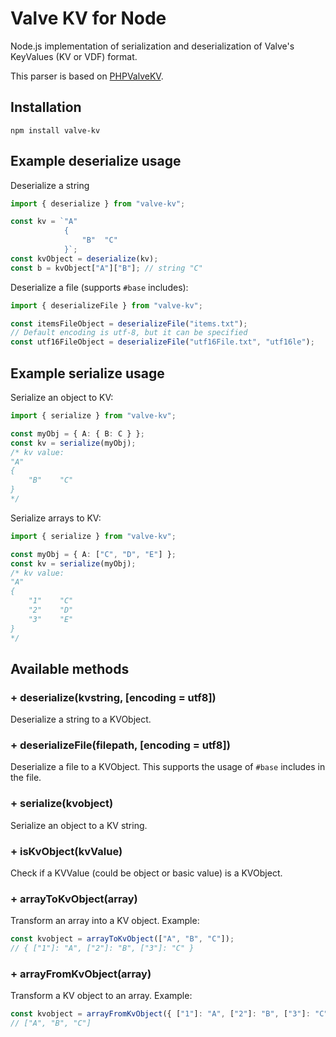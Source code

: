 # Valve KV for Node
Node.js implementation of serialization and deserialization of Valve's KeyValues (KV or VDF) format.

This parser is based on [PHPValveKV](https://github.com/Perryvw/PHPValveKV).

## Installation
```
npm install valve-kv
```

## Example deserialize usage
Deserialize a string
```ts
import { deserialize } from "valve-kv";

const kv = `"A" 
            { 
                "B"  "C" 
            }`;
const kvObject = deserialize(kv);
const b = kvObject["A"]["B"]; // string "C"
```

Deserialize a file (supports `#base` includes):
```ts
import { deserializeFile } from "valve-kv";

const itemsFileObject = deserializeFile("items.txt");
// Default encoding is utf-8, but it can be specified
const utf16FileObject = deserializeFile("utf16File.txt", "utf16le");
```

## Example serialize usage
Serialize an object to KV:
```ts
import { serialize } from "valve-kv";

const myObj = { A: { B: C } };
const kv = serialize(myObj);
/* kv value:
"A"
{
    "B"    "C"
}
*/
```

Serialize arrays to KV:
```ts
import { serialize } from "valve-kv";

const myObj = { A: ["C", "D", "E"] };
const kv = serialize(myObj);
/* kv value:
"A"
{
    "1"    "C"
    "2"    "D"
    "3"    "E"
}
*/
```

## Available methods

### + deserialize(kvstring, [encoding = utf8])
Deserialize a string to a KVObject.

### + deserializeFile(filepath, [encoding = utf8])
Deserialize a file to a KVObject. This supports the usage of `#base` includes in the file.

### + serialize(kvobject)
Serialize an object to a KV string.

### + isKvObject(kvValue)
Check if a KVValue (could be object or basic value) is a KVObject.

### + arrayToKvObject(array)
Transform an array into a KV object. Example:
```ts
const kvobject = arrayToKvObject(["A", "B", "C"]);
// { ["1"]: "A", ["2"]: "B", ["3"]: "C" }
```

### + arrayFromKvObject(array)
Transform a KV object to an array. Example:
```ts
const kvobject = arrayFromKvObject({ ["1"]: "A", ["2"]: "B", ["3"]: "C" });
// ["A", "B", "C"]
```
